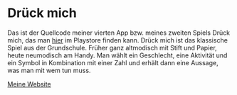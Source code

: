 # Drück mich

Das ist der Quellcode meiner vierten App bzw. meines zweiten Spiels Drück mich, das man [hier](https://play.google.com/store/apps/details?id=de.kruemelopment.org.drckmichspiel) im Playstore finden kann.
Drück mich ist das klassische Spiel aus der Grundschule. Früher ganz altmodisch mit Stift und Papier, heute neumodisch am Handy. Man wählt ein Geschlecht, eine Aktivität und ein Symbol in Kombination mit einer Zahl und erhält dann eine Aussage, was man mit wem tun muss.

[Meine Website](https://kruemelopment-dev.de/)